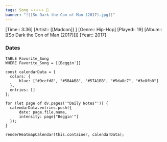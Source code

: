 ```yaml
---
tags: Song ⭐⭐⭐⭐⭐ 💛
banner: "![[So Dark the Con of Man (2017).jpg]]"
---
```

[Time:: 3:36]
[Artist:: [[Madcon]] ]
[Genre:: Hip-Hop]
[Played:: 19]
[Album:: [[So Dark the Con of Man (2017)]]]
[Year:: 2017]
### Dates
````dataview
TABLE Favorite_Song
WHERE Favorite_Song = [[Beggin']]
````

  ```dataviewjs
const calendarData = { 
	colors: { 
		blue: ["#9ccfd8", "#5BAAB8", "#57A1BB", "#5da8c7", "#3e8fb0"] 
	}, 
	entries: [] 
}; 

for (let page of dv.pages('"Daily Notes"')) { 
	calendarData.entries.push({ 
		date: page.file.name, 
		intensity: page["Beggin'"]
	}); 
} 

renderHeatmapCalendar(this.container, calendarData);
```
